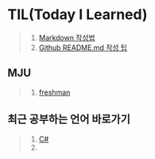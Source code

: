TIL(Today I Learned) 
======================

> 1. [Markdown 작성법](https://gist.github.com/ihoneymon/652be052a0727ad59601)
> 2. [Github README.md 작성 팁](https://lsh424.tistory.com/37)

 MJU
---------------

> 1. [freshman](https://github.com/LoveYaeMiko/TIL/tree/main/MJU/freshman)

 최근 공부하는 언어 바로가기
---------------
> 1. [C#](https://blog.hexabrain.net/88)
> 2. 
